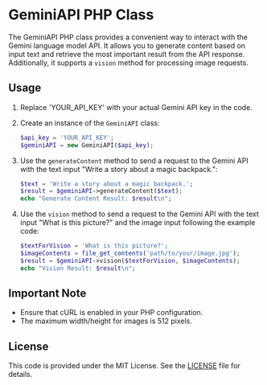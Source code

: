 # GeminiAPI PHP Class

The GeminiAPI PHP class provides a convenient way to interact with the Gemini language model API. It allows you to generate content based on input text and retrieve the most important result from the API response. Additionally, it supports a `vision` method for processing image requests.

## Usage

1. Replace 'YOUR_API_KEY' with your actual Gemini API key in the code.

2. Create an instance of the `GeminiAPI` class:

    ```php
    $api_key = 'YOUR_API_KEY';
    $geminiAPI = new GeminiAPI($api_key);
    ```

3. Use the `generateContent` method to send a request to the Gemini API with the text input "Write a story about a magic backpack.":

    ```php
    $text = 'Write a story about a magic backpack.';
    $result = $geminiAPI->generateContent($text);
    echo "Generate Content Result: $result\n";
    ```

4. Use the `vision` method to send a request to the Gemini API with the text input "What is this picture?" and the image input following the example code:

    ```php
    $textForVision = 'What is this picture?';
    $imageContents = file_get_contents('path/to/your/image.jpg');
    $result = $geminiAPI->vision($textForVision, $imageContents);
    echo "Vision Result: $result\n";
    ```

## Important Note

- Ensure that cURL is enabled in your PHP configuration.
- The maximum width/height for images is 512 pixels.

## License

This code is provided under the MIT License. See the [LICENSE](LICENSE) file for details.
